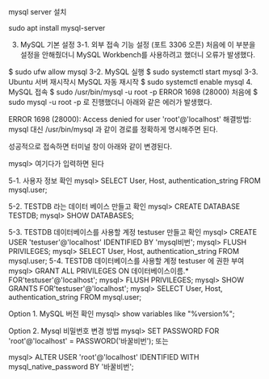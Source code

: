 mysql server 설치

sudo apt install mysql-server

3. MySQL 기본 설정
   3-1. 외부 접속 기능 설정 (포트 3306 오픈)
   처음에 이 부분을 설정을 안해줬더니 MySQL Workbench를 사용하려고 했더니 오류가 발생했다.

$ sudo ufw allow mysql
3-2. MySQL 실행
$ sudo systemctl start mysql
3-3. Ubuntu 서버 재시작시 MySQL 자동 재시작
$ sudo systemctl enable mysql 4. MySQL 접속
$ sudo /usr/bin/mysql -u root -p
ERROR 1698 (28000)
처음에 $ sudo mysql -u root -p 로 진행했더니 아래와 같은 에러가 발생했다.

ERROR 1698 (28000): Access denied for user 'root'@'localhost'
해결방법: mysql 대신 /usr/bin/mysql 과 같이 경로를 정확하게 명시해주면 된다.

성공적으로 접속하면 터미널 창이 아래와 같이 변경된다.

mysql> 여기다가 입력하면 된다

5-1. 사용자 정보 확인
mysql> SELECT User, Host, authentication_string FROM mysql.user;

5-2. TESTDB 라는 데이터 베이스 만들고 확인
mysql> CREATE DATABASE TESTDB;
mysql> SHOW DATABASES;

5-3. TESTDB 데이터베이스를 사용할 계정 testuser 만들고 확인
mysql> CREATE USER 'testuser'@'localhost' IDENTIFIED BY 'mysql비번';
mysql> FLUSH PRIVILEGES;
mysql> SELECT User, Host, authentication_string FROM mysql.user;
5-4. TESTDB 데이터베이스를 사용할 계정 testuser 에 권한 부여
mysql> GRANT ALL PRIVILEGES ON 데이터베이스이름.\* FOR'testuser'@'localhost';
mysql> FLUSH PRIVILEGES;
mysql> SHOW GRANTS FOR'testuser'@'localhost';
mysql> SELECT User, Host, authentication_string FROM mysql.user;

Option 1. MySQL 버전 확인
mysql> show variables like "%version%";

Option 2. Mysql 비밀번호 변경 방법
mysql> SET PASSWORD FOR 'root'@'localhost' = PASSWORD('바꿀비번');
또는

mysql> ALTER USER 'root'@'localhost' IDENTIFIED WITH mysql_native_password BY '바꿀비번';
